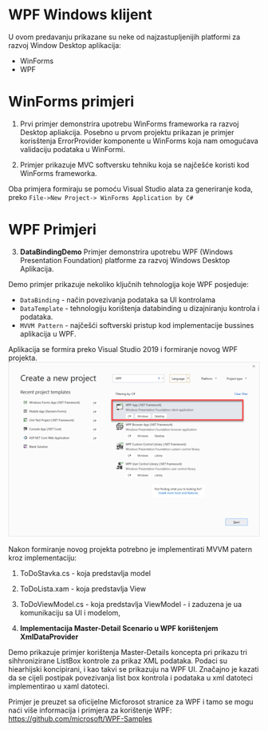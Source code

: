 ﻿WPF Windows klijent
=======================================
U ovom predavanju prikazane su neke od najzastupljenijih platformi za razvoj Window Desktop aplikacija:
- WinForms
- WPF

# WinForms primjeri
1. Prvi primjer demonstrira upotrebu WinForms frameworka ra razvoj Desktop apliakcija. Posebno u prvom projektu prikazan je primjer korisštenja ErrorProvider komponente u WinForms koja nam omogućava validaciju podataka u WinFormi.

2. Primjer prikazuje MVC softversku tehniku koja se najčešće koristi kod WinForms frameworka. 

Oba primjera formiraju se pomoću Visual Studio alata za generiranje koda, preko ``File->New Project-> WinForms Application by C#``

# WPF Primjeri

3. **DataBindingDemo**
Primjer demonstrira upotrebu WPF (Windows Presentation Foundation) platforme za razvoj Windows Desktop Aplikacija.

Demo primjer prikazuje nekoliko ključnih tehnologija koje WPF posjeduje:

- ``DataBinding`` - način povezivanja podataka sa UI kontrolama
- ``DataTemplate`` - tehnologiju korištenja databinding u dizajniranju kontrola i podataka.
- ``MVVM Pattern`` - najčešći softverski pristup kod implementacije bussines aplikacija u WPF. 

Aplikacija se formira preko Visual Studio 2019 i formiranje novog WPF projekta.
![NoviWPF Projekat](images/wpfdemo01_sl01.png)

Nakon formiranje novog projekta potrebno je implementirati MVVM patern kroz implementaciju:

1. ToDoStavka.cs  - koja predstavlja model
2. ToDoLista.xam - koja predstavlja View
3. ToDoViewModel.cs - koja predstavlja ViewModel - i zaduzena je ua komunikaciju sa UI i modelom, 

4. **Implementacija Master-Detail Scenario u WPF korištenjem XmlDataProvider**

Demo prikazuje primjer korištenja Master-Details koncepta pri prikazu tri
sihhronizirane ListBox kontrole za prikaz XML podataka. Podaci su hiearhijski
koncipirani, i kao takvi se prikazuju na WPF UI. Značajno je kazati da se cijeli postipak povezivanja list box kontrola i podataka u xml datoteci implementirao u xaml datoteci.

Primjer je preuzet sa oficijelne Micforosot stranice za WPF i tamo se mogu naći
više informacija i primjera za korištenje WPF:
<https://github.com/microsoft/WPF-Samples>

